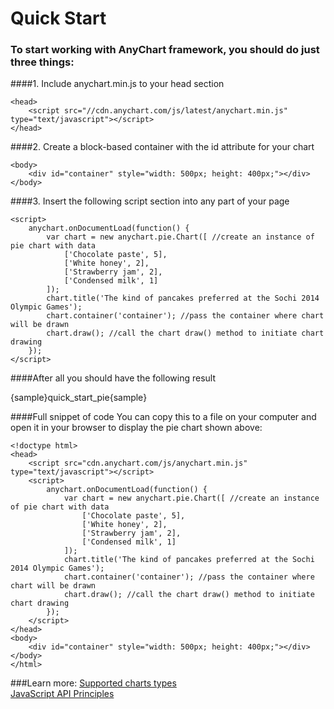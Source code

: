 Quick Start
===========
### To start working with AnyChart framework, you should do just three things:<br>
  
####1. Include anychart.min.js to your head section<br>
```
<head>
    <script src="//cdn.anychart.com/js/latest/anychart.min.js" type="text/javascript"></script> 
</head>
```
  
####2. Create a block-based container with the id attribute for your chart<br>
```
<body>
    <div id="container" style="width: 500px; height: 400px;"></div>
</body>
```
  
####3. Insert the following script section into any part of your page<br>
```
<script>
    anychart.onDocumentLoad(function() {
        var chart = new anychart.pie.Chart([ //create an instance of pie chart with data
            ['Chocolate paste', 5],
            ['White honey', 2],
            ['Strawberry jam', 2],
            ['Сondensed milk', 1]
        ]);
        chart.title('The kind of pancakes preferred at the Sochi 2014 Olympic Games');
        chart.container('container'); //pass the container where chart will be drawn
        chart.draw(); //call the chart draw() method to initiate chart drawing
    });
</script>
```
  
####After all you should have the following result

{sample}quick\_start\_pie{sample}
  
####Full snippet of code
You can copy this to a file on your computer and open it in your browser to display the pie chart shown above:  
```
<!doctype html>
<head>
    <script src="cdn.anychart.com/js/anychart.min.js" type="text/javascript"></script> 
    <script>
        anychart.onDocumentLoad(function() {
            var chart = new anychart.pie.Chart([ //create an instance of pie chart with data
                ['Chocolate paste', 5],
                ['White honey', 2],
                ['Strawberry jam', 2],
                ['Сondensed milk', 1]
            ]);
            chart.title('The kind of pancakes preferred at the Sochi 2014 Olympic Games');
            chart.container('container'); //pass the container where chart will be drawn
            chart.draw(); //call the chart draw() method to initiate chart drawing
        });
    </script>
</head>
<body>
	<div id="container" style="width: 500px; height: 400px;"></div>
</body>
</html>
```

###Learn more:
[Supported charts types](./Supported_Charts_Types "Supported charts types")  
[JavaScript API Principles](./JavaScript_API_Principles "JavaScript API Principles")


